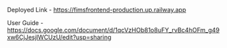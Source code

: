Deployed Link - https://fimsfrontend-production.up.railway.app

User Guide - https://docs.google.com/document/d/1qcVzHOb81o8uFY_rvBc4hOFm_g49xw6CjJesjIWCUzU/edit?usp=sharing
